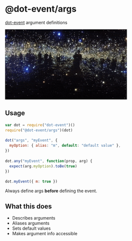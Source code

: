 # @dot-event/args

[dot-event](https://github.com/dot-event/dot-event#readme) argument definitions

![args](args.gif)

## Usage

```js
var dot = require("dot-event")()
require("@dot-event/args")(dot)

dot("args", "myEvent", {
  myOption: { alias: "m", default: "default value" },
})

dot.any("myEvent", function(prop, arg) {
  expect(arg.myOption).toBe(true)
})

dot.myEvent({ m: true })
```

Always define args **before** defining the event.

## What this does

- Describes arguments
- Aliases arguments
- Sets default values
- Makes argument info accessible
